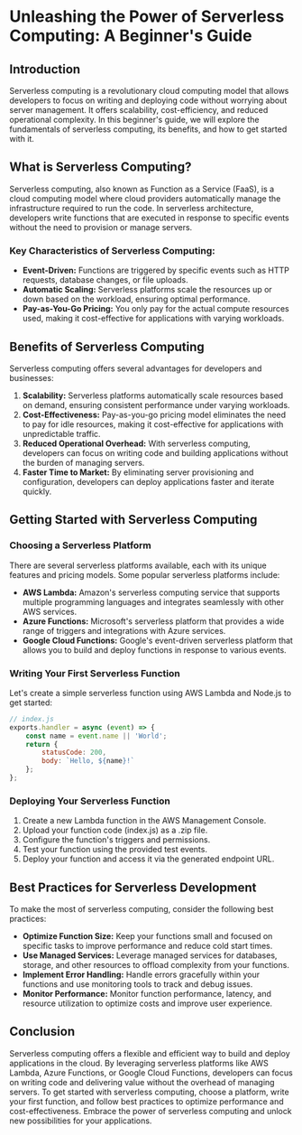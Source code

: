 # Unleashing the Power of Serverless Computing: A Beginner's Guide

## Introduction

Serverless computing is a revolutionary cloud computing model that allows developers to focus on writing and deploying code without worrying about server management. It offers scalability, cost-efficiency, and reduced operational complexity. In this beginner's guide, we will explore the fundamentals of serverless computing, its benefits, and how to get started with it.

## What is Serverless Computing?

Serverless computing, also known as Function as a Service (FaaS), is a cloud computing model where cloud providers automatically manage the infrastructure required to run the code. In serverless architecture, developers write functions that are executed in response to specific events without the need to provision or manage servers.

### Key Characteristics of Serverless Computing:

- **Event-Driven:** Functions are triggered by specific events such as HTTP requests, database changes, or file uploads.
- **Automatic Scaling:** Serverless platforms scale the resources up or down based on the workload, ensuring optimal performance.
- **Pay-as-You-Go Pricing:** You only pay for the actual compute resources used, making it cost-effective for applications with varying workloads.

## Benefits of Serverless Computing

Serverless computing offers several advantages for developers and businesses:

1. **Scalability:** Serverless platforms automatically scale resources based on demand, ensuring consistent performance under varying workloads.
2. **Cost-Effectiveness:** Pay-as-you-go pricing model eliminates the need to pay for idle resources, making it cost-effective for applications with unpredictable traffic.
3. **Reduced Operational Overhead:** With serverless computing, developers can focus on writing code and building applications without the burden of managing servers.
4. **Faster Time to Market:** By eliminating server provisioning and configuration, developers can deploy applications faster and iterate quickly.

## Getting Started with Serverless Computing

### Choosing a Serverless Platform

There are several serverless platforms available, each with its unique features and pricing models. Some popular serverless platforms include:

- **AWS Lambda:** Amazon's serverless computing service that supports multiple programming languages and integrates seamlessly with other AWS services.
- **Azure Functions:** Microsoft's serverless platform that provides a wide range of triggers and integrations with Azure services.
- **Google Cloud Functions:** Google's event-driven serverless platform that allows you to build and deploy functions in response to various events.

### Writing Your First Serverless Function

Let's create a simple serverless function using AWS Lambda and Node.js to get started:

```javascript
// index.js
exports.handler = async (event) => {
    const name = event.name || 'World';
    return {
        statusCode: 200,
        body: `Hello, ${name}!`
    };
};
```

### Deploying Your Serverless Function

1. Create a new Lambda function in the AWS Management Console.
2. Upload your function code (index.js) as a .zip file.
3. Configure the function's triggers and permissions.
4. Test your function using the provided test events.
5. Deploy your function and access it via the generated endpoint URL.

## Best Practices for Serverless Development

To make the most of serverless computing, consider the following best practices:

- **Optimize Function Size:** Keep your functions small and focused on specific tasks to improve performance and reduce cold start times.
- **Use Managed Services:** Leverage managed services for databases, storage, and other resources to offload complexity from your functions.
- **Implement Error Handling:** Handle errors gracefully within your functions and use monitoring tools to track and debug issues.
- **Monitor Performance:** Monitor function performance, latency, and resource utilization to optimize costs and improve user experience.

## Conclusion

Serverless computing offers a flexible and efficient way to build and deploy applications in the cloud. By leveraging serverless platforms like AWS Lambda, Azure Functions, or Google Cloud Functions, developers can focus on writing code and delivering value without the overhead of managing servers. To get started with serverless computing, choose a platform, write your first function, and follow best practices to optimize performance and cost-effectiveness. Embrace the power of serverless computing and unlock new possibilities for your applications.
